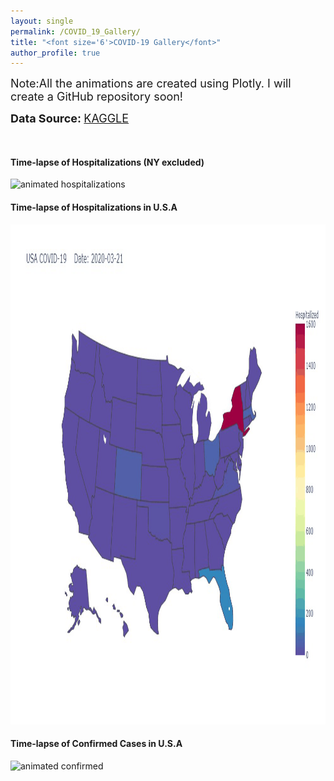 ```yaml
---
layout: single
permalink: /COVID_19_Gallery/
title: "<font size='6'>COVID-19 Gallery</font>"
author_profile: true
---
```

<html>
<body>
<font size="4"><b></b>Note:</b></font><font size="4">All the animations are created using Plotly. I will create a GitHub repository soon!</font>


<font size='4'><b>Data Source: </b></font><a href="https://www.kaggle.com/sudalairajkumar/covid19-in-usa#us_states_covid19_daily.csv" target="_blank"><font size='4'> KAGGLE</font></a>
</body>
</html>
<br>

<h4>Time-lapse of Hospitalizations (NY excluded)</h4>
<img src="/images/covid_usa_movie_hos_ny.gif" alt='animated hospitalizations' width='1300' height='900'/>

<h4>Time-lapse of Hospitalizations in U.S.A</h4>
<img src="/images/covid_usa_movie_hos.gif" alt='animated hospitalizations' width='1200' height='800'/>

<h4>Time-lapse of Confirmed Cases in U.S.A</h4>
<img src="/images/covid_usa_movie_conf.gif" alt='animated confirmed' width='1200' height='800'/>